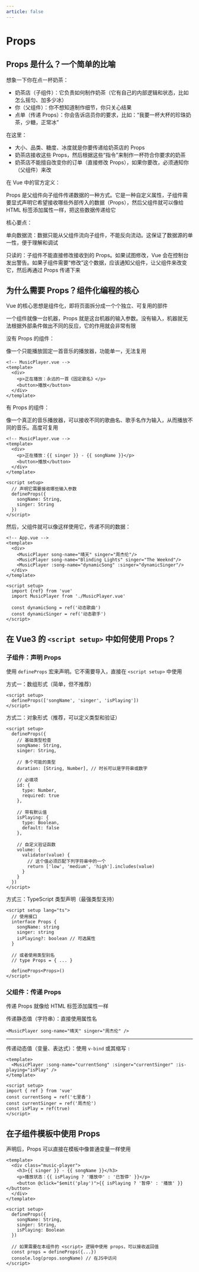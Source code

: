 ```yaml
---
article: false
---
```


# Props

## Props 是什么？一个简单的比喻

想象一下你在点一杯奶茶：

- 奶茶店（子组件）：它负责如何制作奶茶（它有自己的内部逻辑和状态，比如怎么摇匀、加多少冰） 
- 你（父组件）：你不想知道制作细节，你只关心结果 
- 点单（传递 Props）：你会告诉店员你的要求，比如：“我要一杯大杯的珍珠奶茶，少糖，正常冰”

在这里：

- 大小、品类、糖度、冰度就是你要传递给奶茶店的 Props
- 奶茶店接收这些 Props，然后根据这些“指令”来制作一杯符合你要求的奶茶
- 奶茶店不能擅自改变你的订单（直接修改 Props），如果你要改，必须通知你（父组件）来改

在 Vue 中的官方定义：

Props 是父组件向子组件传递数据的一种方式。它是一种自定义属性，子组件需要显式声明它希望接收哪些外部传入的数据（Props），然后父组件就可以像给 HTML 标签添加属性一样，把这些数据传递给它

核心要点：

单向数据流：数据只能从父组件流向子组件，不能反向流动。这保证了数据源的单一性，便于理解和调试

只读的：子组件不能直接修改接收到的 Props。如果试图修改，Vue 会在控制台发出警告。如果子组件需要“修改”这个数据，应该通知父组件，让父组件来改变它，然后再通过 Props 传递下来

## 为什么需要 Props？组件化编程的核心

Vue 的核心思想是组件化，即将页面拆分成一个个独立、可复用的部件

一个组件就像一台机器，Props 就是这台机器的输入参数。没有输入，机器就无法根据外部条件做出不同的反应，它的作用就会非常有限

没有 Props 的组件：

像一个只能播放固定一首音乐的播放器，功能单一，无法复用

```vue
<!-- MusicPlayer.vue -->
<template>
  <div>
    <p>正在播放：永远的一首《固定歌名》</p>
    <button>播放</button>
  </div>
</template>
```

有 Props 的组件：

像一个真正的音乐播放器，可以接收不同的歌曲名、歌手名作为输入，从而播放不同的音乐。高度可复用

```vue
<!-- MusicPlayer.vue -->
<template>
  <div>
    <p>正在播放：{{ singer }} - {{ songName }}</p>
    <button>播放</button>
  </div>
</template>

<script setup>
  // 声明它需要接收哪些输入参数
  defineProps({
    songName: String,
    singer: String
  })
</script>
```

然后，父组件就可以像这样使用它，传递不同的数据：

```vue
<!-- App.vue -->
<template>
  <div>
    <MusicPlayer song-name="晴天" singer="周杰伦"/>
    <MusicPlayer song-name="Blinding Lights" singer="The Weeknd"/>
    <MusicPlayer :song-name="dynamicSong" :singer="dynamicSinger"/>
  </div>
</template>

<script setup>
  import {ref} from 'vue'
  import MusicPlayer from './MusicPlayer.vue'

  const dynamicSong = ref('动态歌曲')
  const dynamicSinger = ref('动态歌手')
</script>
```

## 在 Vue3 的 `<script setup>` 中如何使用 Props？

### 子组件：声明 Props

使用 `defineProps` 宏来声明。它不需要导入，直接在 `<script setup>` 中使用

方式一：数组形式（简单，但不推荐）

```vue
<script setup>
  defineProps(['songName', 'singer', 'isPlaying'])
</script>
```

方式二：对象形式（推荐，可以定义类型和验证）

```vue
<script setup>
  defineProps({
    // 基础类型检查
    songName: String,
    singer: String,

    // 多个可能的类型
    duration: [String, Number], // 时长可以是字符串或数字

    // 必填项
    id: {
      type: Number,
      required: true
    },

    // 带有默认值
    isPlaying: {
      type: Boolean,
      default: false
    },

    // 自定义验证函数
    volume: {
      validator(value) {
        // 这个值必须匹配下列字符串中的一个
        return ['low', 'medium', 'high'].includes(value)
      }
    }
  })
</script>
```

方式三：TypeScript 类型声明（最强类型支持）

```vue
<script setup lang="ts">
  // 使用接口
  interface Props {
    songName: string
    singer: string
    isPlaying?: boolean // 可选属性
  }

  // 或者使用类型别名
  // type Props = { ... }

  defineProps<Props>()
</script>
```

### 父组件：传递 Props

传递 Props 就像给 HTML 标签添加属性一样

传递静态值（字符串）：直接使用属性名

```vue
<MusicPlayer song-name="晴天" singer="周杰伦" />
```

---

传递动态值（变量、表达式）：使用 `v-bind` 或其缩写 `:`

```vue
<template>
  <MusicPlayer :song-name="currentSong" :singer="currentSinger" :is-playing="isPlay" />
</template>

<script setup>
import { ref } from 'vue'
const currentSong = ref('七里香')
const currentSinger = ref('周杰伦')
const isPlay = ref(true)
</script>
```

## 在子组件模板中使用 Props

声明后，Props 可以直接在模板中像普通变量一样使用

```vue
<template>
  <div class="music-player">
    <h3>{{ singer }} - {{ songName }}</h3>
    <p>播放状态：{{ isPlaying ? '播放中' : '已暂停' }}</p>
    <button @click="$emit('play')">{{ isPlaying ? '暂停' : '播放' }}</button>
  </div>
</template>

<script setup>
  defineProps({
    songName: String,
    singer: String,
    isPlaying: Boolean
  })

  // 如果需要在本组件的 <script> 逻辑中使用 props，可以接收返回值
  const props = defineProps({...})
  console.log(props.songName) // 在JS中访问
</script>
```
